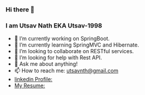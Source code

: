 ### Hi there 👋 
### I am Utsav Nath EKA Utsav-1998


- 🔭 I’m currently working on SpringBoot.
- 🌱 I’m currently learning SpringMVC and Hibernate.
- 👯 I’m looking to collaborate on RESTful services.
- 🤔 I’m looking for help with Rest API.
- 💬 Ask me about anything!
- 📫 How to reach me: utsavnth@gmail.com
- [linkedin Profile:](https://www.linkedin.com/in/utsav-nath-707642190/)
- [My Resume:](https://drive.google.com/file/d/1fKY8C0fUjD-4pZ5RFCOC3Bfk1uazssW9/view?usp=sharing)



